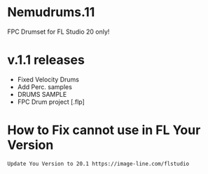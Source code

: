 # Nemudrums.11
FPC Drumset for FL Studio 20 only!
# v.1.1 releases
* Fixed Velocity Drums
* Add Perc. samples
* DRUMS SAMPLE
* FPC Drum project [.flp]
# How to Fix cannot use in FL Your Version
```
Update You Version to 20.1 https://image-line.com/flstudio
```
